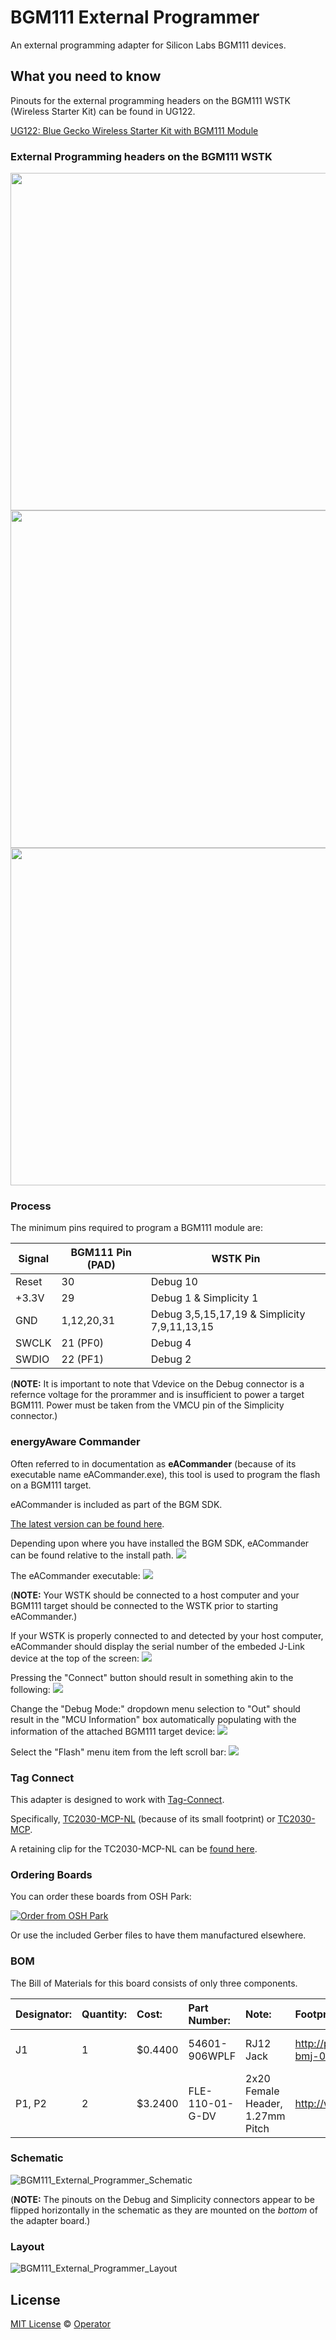# BGM111 External Programmer 

An external programming adapter for Silicon Labs BGM111 devices.

## What you need to know

Pinouts for the external programming headers on the BGM111 WSTK (Wireless Starter Kit) can be found in UG122.

[UG122: Blue Gecko Wireless Starter Kit with BGM111 Module](https://www.google.com/url?sa=t&rct=j&q=&esrc=s&source=web&cd=1&cad=rja&uact=8&ved=0ahUKEwjrmtf0zvjMAhVE72MKHVwzDXkQFggdMAA&url=https%3A%2F%2Fwww.silabs.com%2FSupport%2520Documents%2FRegisteredDocs%2FUG122.pdf&usg=AFQjCNE2OhnjrMbEJHGlx0I69SfRVHJmWA)

### External Programming headers on the BGM111 WSTK

<img src="https://raw.githubusercontent.com/EmbeddedDesign/BGM111-External-Programmer/master/images/BTM111_WSTK_Header_Location.png" width="540">

<img src="https://raw.githubusercontent.com/EmbeddedDesign/BGM111-External-Programmer/master/images/BGM111_WSTK_Debug_Connector.png" width="540">

<img src="https://raw.githubusercontent.com/EmbeddedDesign/BGM111-External-Programmer/master/images/BGM111_WSTK_Simplicity_Connector.png" width="540">

### Process

The minimum pins required to program a BGM111 module are:

| Signal | BGM111 Pin (PAD) | WSTK Pin |
| --- | --- | --- |
| Reset | 30 | Debug 10 |
| +3.3V | 29 | Debug 1 & Simplicity 1 |
| GND | 1,12,20,31 | Debug 3,5,15,17,19 & Simplicity 7,9,11,13,15 |
| SWCLK | 21 (PF0) | Debug 4 |
| SWDIO | 22 (PF1) | Debug 2 |

(**NOTE:** It is important to note that Vdevice on the Debug connector is a refernce voltage for the prorammer and is insufficient to power a target BGM111. Power must be taken from the VMCU pin of the Simplicity connector.)

### energyAware Commander

Often referred to in documentation as **eACommander** (because of its executable name eACommander.exe), this tool is used to program the flash on a BGM111 target.

eACommander is included as part of the BGM SDK.

[The latest version can be found here](https://www.silabs.com/products/wireless/bluetooth/Pages/blue-gecko-bluetooth-module-getting-started.aspx).

Depending upon where you have installed the BGM SDK, eACommander can be found relative to the install path.
<img src="https://raw.githubusercontent.com/EmbeddedDesign/BGM111-External-Programmer/master/images/eACommander_Path.png">

The eACommander executable:
<img src="https://raw.githubusercontent.com/EmbeddedDesign/BGM111-External-Programmer/master/images/eACommander_executable.png">

(**NOTE:** Your WSTK should be connected to a host computer and your BGM111 target should be connected to the WSTK prior to starting eACommander.)

If your WSTK is properly connected to and detected by your host computer, eACommander should display the serial number of the embeded J-Link device at the top of the screen:
<img src="https://raw.githubusercontent.com/EmbeddedDesign/BGM111-External-Programmer/master/images/eACommander_J-Link.png">

Pressing the "Connect" button should result in something akin to the following:
<img src="https://raw.githubusercontent.com/EmbeddedDesign/BGM111-External-Programmer/master/images/eACommander_WSTK_Connected.png">

Change the "Debug Mode:" dropdown menu selection to "Out" should result in the "MCU Information" box automatically populating with the information of the attached BGM111 target device:
<img src="https://raw.githubusercontent.com/EmbeddedDesign/BGM111-External-Programmer/master/images/eACommander_Debug_Mode_Out.png">

Select the "Flash" menu item from the left scroll bar:
<img src="https://raw.githubusercontent.com/EmbeddedDesign/BGM111-External-Programmer/master/images/eACommander_Flash.png">

### Tag Connect

This adapter is designed to work with [Tag-Connect](http://www.tag-connect.com/).

Specifically, [TC2030-MCP-NL](http://www.tag-connect.com/TC2030-MCP-NL) (because of its small footprint) or [TC2030-MCP](http://www.tag-connect.com/TC2030-MCP).

A retaining clip for the TC2030-MCP-NL can be [found here](http://www.tag-connect.com/TC2030-CLIP).

### Ordering Boards

You can order these boards from OSH Park:

<a href="https://oshpark.com/shared_projects/8CRzoYDR"><img src="https://a800d827b6de8403a51e-6ffc2e718631809086ea40332b2055f7.ssl.cf1.rackcdn.com/assets/badge-5b7ec47045b78aef6eb9d83b3bac6b1920de805e9a0c227658eac6e19a045b9c.png" alt="Order from OSH Park"></img></a>

Or use the included Gerber files to have them manufactured elsewhere.

### BOM

The Bill of Materials for this board consists of only three components.

| Designator: | Quantity: | Cost: | Part Number: | Note: | Footprint: | Link: |
| :-- | :-- | :-- | :-- | :-- | :-- | :-- |
| J1 | 1 | $0.4400 | 54601-906WPLF | RJ12 Jack | http://portal.fciconnect.com/Comergent//fci/drawing/c-bmj-0082.pdf | http://www.newark.com/fci/54601-906wplf/cat3-rj12-modular-jack-6-position/dp/51M7960?ost=54601-906WPLF&selectedCategoryId=&categoryName=All+Categories&categoryNameResp=All+Categories |
| P1, P2 | 2 | $3.2400 | FLE-110-01-G-DV | 2x20 Female Header, 1.27mm Pitch | http://www.farnell.com/cad/320900.pdf | http://www.newark.com/samtec/fle-110-01-g-dv/board-board-connector-socket-20/dp/11P4413 |

### Schematic

![BGM111_External_Programmer_Schematic](/images/BGM111_External_Programmer_Schematic.png)

(**NOTE:** The pinouts on the Debug and Simplicity connectors appear to be flipped horizontally in the schematic as they are mounted on the *bottom* of the adapter board.)

### Layout

![BGM111_External_Programmer_Layout](/images/BGM111_External_Programmer_Layout.png)

## License

[MIT License](LICENSE) © [Operator](https://github.com/EmbeddedDesign)